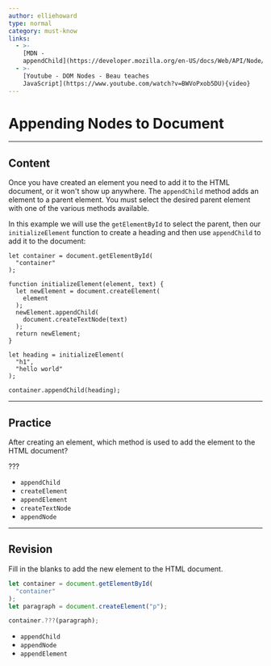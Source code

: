 ```yaml
---
author: elliehoward
type: normal
category: must-know
links:
  - >-
    [MDN -
    appendChild](https://developer.mozilla.org/en-US/docs/Web/API/Node/appendChild){documentation}
  - >-
    [Youtube - DOM Nodes - Beau teaches
    JavaScript](https://www.youtube.com/watch?v=BWVoPxob5DU){video}
---
```


# Appending Nodes to Document


---

## Content

Once you have created an element you need to add it to the HTML document, or it won't show up anywhere. The `appendChild` method adds an element to a parent element. You must select the desired parent element with one of the various methods available.

In this example we will use the `getElementById` to select the parent, then our `initializeElement` function to create a heading and then use `appendChild` to add it to the document:

```plain-text
let container = document.getElementById(
  "container"
);

function initializeElement(element, text) {
  let newElement = document.createElement(
    element
  );
  newElement.appendChild(
    document.createTextNode(text)
  );
  return newElement;
}

let heading = initializeElement(
  "h1",
  "hello world"
);

container.appendChild(heading);
```


---

## Practice

After creating an element, which method is used to add the element to the HTML document?

???

- `appendChild`
- `createElement`
- `appendElement`
- `createTextNode`
- `appendNode`


---

## Revision

Fill in the blanks to add the new element to the HTML document.

```javascript
let container = document.getElementById(
  "container"
);
let paragraph = document.createElement("p");

container.???(paragraph);
```

- `appendChild`
- `appendNode`
- `appendElement`
 
